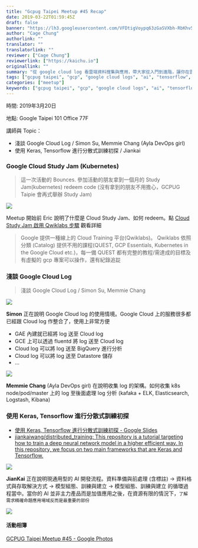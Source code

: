 ```yaml
---
title: "Gcpug Taipei Meetup #45 Recap"
date: 2019-03-22T01:59:45Z
draft: false
banner: "https://lh3.googleusercontent.com/VFDtigVoypq63zGaSVXbh-RbKhv5QGxquWDpJq4HAHGy6jgSqsEdBGIEX9JIrIaHgOdkalbStIMygqgHaGIOmK9CVGXbBQ39FU8sMhDuxO7WsJ5gDZdgoFNxmMeuf2DRNb9Dh9hof7uhSRUpAQde8MRv9rvSmHgHwzKW5WAUmWzyYXOIfwfBb1wV9PySHV65FOSCkU0No6gBbIY5x0JZcqzmlooTUWKAznmPQVzLmoa9q0k7iukQJETtrtbvBn-ROgpvtmSpiepvS7GAzCK7M90XJ5weU8Rej4B01ljvrV0irL1YSZJTFc_yGms8RJf_MyRVLHR_ukhdGV1WJFOdptIftN1pbxtPOZogRVByLlxwRz65sf_CQry05XS6DYlthjCRU-UafKecXpkNebg4sYb61LRkm6D-67mfSIapMQV0IRRhj_iS1NeUpALVmLaC33to91wiocrXP7jhnPfRKh9GKIE3QChVTe_MvsmhScIEkjVZKL1tEpogLqV1-aUOEtcIg75gvpsd6b2wIOe8ET3A6vEcXOyGIpLHCde3KNiPCv0AamBsbRDvXOcYLp76rlX0g77B3EYSzcPGhccYrfIuqFyXtuaA8T_4FoDEgYcSKN1TYFtaj9sk7r9ldXsO3dEXI6YJvJKbWHej7FfnDZkWsmu-H_z3qDbVlp2qCArUzwc5wuOUr3AZD_ZdKDz32wixr4e4lfrgFo9lzkjB2vMfSA=w1000-no-tmp.jpg"
author: "Cage Chung"
authorlink: ""
translator: ""
translatorlink: ""
reviewer: ["Cage Chung"]
reviewerlink: ["https://kaichu.io"]
originallink: ""
summary: "從 google cloud log 看雲端資料搜集與應用，帶大家從入門到進階，讓你在雲端管理你的資料！ / 從設計架構到實現方式，帶大家進入高效模型訓練。"
tags: ["gcpug taipei", "gcp", "google cloud logs", "ai", "tensorflow", "keras"]
categories: ["meetup"]
keywords: ["gcpug taipei", "gcp", "google cloud logs", "ai", "tensorflow", "keras"]
---
```


時間: 2019年3月20日

地點: Google Taipei 101 Office 77F

講師與 Topic：

- 淺談 Google Cloud Log / Simon Su, Memmie Chang (Ayla DevOps girl)
- 使用 Keras, Tensorflow 進行分散式訓練初探 / Jiankai


### Google Cloud Study Jam (Kubernetes)
> 這一次活動的 Bounces. 參加活動的朋友拿到一個月的 Study Jam(kubernetes) redeem code (沒有拿到的朋友不用擔心，GCPUG Taipie 會再式舉辦 Study Jam)

![](https://lh3.googleusercontent.com/UIbhiM58uYUZUPlRZJkEt6H1u5OZN5qyFRBQ2-bqMGY9PHxE5_Lw0awKZBp8M-Wx0jSR-9wx_asAwKAS3pkiM6VzdFp6dbJlfqWdQfTBbYL0XyTJ7doW8j5FgOeZcDuCSdhVGSBDawlosL27-NYyI93GDf4cSTp1qYoNwqa4detit9490hIcGBBDoBvCJxQ74E4ocnrOk4oftiPDbLGuatu03Og_zFgZMlxWP68OlmRK51h-Nsf3MiLb0c6P-et8x0EN9WHwUC9eqedtDj8wq2nfj0brbR0zNN0cD96nz06IVEp21pglSJwfbyrXEzMkm3n6DtTqiks4ztj4HES44hnmyFg79uO76WMrcDrE505c-ndnlg_tNi4cRvpnZYYX7X-u2JCOHWUjaQbaI_iYk1qxWDJ-T5CIoxc6kDWJ3qdtv2Sz3Oj3fKkUvaRtLnNuWfuJ74wOGpmreKRzyw-J7JaarBCJrgx3hTRH-_di_a4e4ud-FkI9r0ZJwXILC17feG_-KMsuwfG-bAVi5VEVoqHcjw0l_i4p_76fgcTT1x-tFzbLVN2zOjoGiyB8iRT_XMzELYJ5HJfruZJlUNQv__lF3wX0gfQqtNG40ZUD7EwUK52jEmaNZKCukVgr0UvGkrWvCPja0Xo4ToBiIa6SeMMrZhqY-p2f4Ipwbio5fAX1034tjw8UkI4ykwn3qqk_DyNuveoc4-bA1LlQu0kPnfMELg=w1000-no-tmp.jpg)

Meetup 開始前 Eric 說明了什麼是 Cloud Study Jam、如何 redeem。點 [Cloud Study Jam 啟用 Qwiklabs 步驟](https://bit.ly/csj-guide-zh) 觀看詳細

> Google 提供一種線上的 Cloud Training 平台(Qwiklabs)。 Qwiklabs 依照分類 (Catalog) 提供不用的課程(QUEST, GCP Essentials, Kubernetes in the Google Cloud etc.)，每一備 QUEST 都有完整的教程/需達成的目標及有虛擬的 gcp 專案可以操作，還有紀錄追踨

### 淺談 Google Cloud Log

> 淺談 Google Cloud Log / Simon Su, Memmie Chang

![](https://lh3.googleusercontent.com/h9yZfMDW4HkfFRLRJaLQ2doZVVcigv_9oXSBiTnDdmwFENesrfSckM94PzWpyVMajyFNB7WVAhGmNLnCH6O8xuy_L6oVl_yHQnjMV205PWkxpLSiTKZ-YpbqqAGGg2eRiVUCstD27LYLadItKmNDNqDCjkevEtvEK57qVxZ6sdUtmcIaXRUkR9tSELgr5z1lGjOSxKLDqnQeBcPpUizyWpbU4eCBoUjphQ-VITdjNxZDrh_6wqJALQZJpbGBqd4pmJwnkW49WziLNqZ1Hl87faAGXqcGVxgmZ0fn-HSeOHIoZxOQL52sNuYNMnNzmFz1kMlZWTEgDt20WVb_Cnkx9d4JbM8NPUD9ILo3hPgzkH6CGMIeETTYlYtOe5VWFnXL8V-A64VsZU_JnZKU0M8c_DAS281FCiBQoPKvWgyQVJ8ZNdlUFWJGI_YnBdiOP1psejAXjERvdQGE91e2wqA3I2mmUCcqMvYMkdj6fhPOli4-Gid5JmXy6aAzOO9DByhQspw26iNdC4FX5b39zQcBRSDQgLVRq7pL2q7bIa0WAQFedxelfEHEzZg4ZOeLXFC9_zOuvdmDte22jATyvkWQcjRyOr9cgbMjGFGmMgyzgU4sBpXtDXDCchtw3ksgphYxmUx71pqqV8JEoNAiUEJL_oEnovxvckrl4Nps0byr6FYr8PPqtyCoIjD4McontZlHh5eoTpeuKI5FjQfbxsEPGAySHw=w1000-no-tmp.jpg)

**Simon** 正在說明 Google Cloud log 的使用情境。Google Cloud 上的服務很多都已經跟 Cloud log 作整合了，使用上非常方便

- GAE 內建就已經將 log 送至 Cloud log
- GCE 上可以透過 fluentd 將 log 送至 Cloud log
- Cloud log 可以將 log 送至 BigQuery 進行分析
- Cloud log 可以將 log 送至 Datastore 儲存
- ...

![](https://lh3.googleusercontent.com/VFDtigVoypq63zGaSVXbh-RbKhv5QGxquWDpJq4HAHGy6jgSqsEdBGIEX9JIrIaHgOdkalbStIMygqgHaGIOmK9CVGXbBQ39FU8sMhDuxO7WsJ5gDZdgoFNxmMeuf2DRNb9Dh9hof7uhSRUpAQde8MRv9rvSmHgHwzKW5WAUmWzyYXOIfwfBb1wV9PySHV65FOSCkU0No6gBbIY5x0JZcqzmlooTUWKAznmPQVzLmoa9q0k7iukQJETtrtbvBn-ROgpvtmSpiepvS7GAzCK7M90XJ5weU8Rej4B01ljvrV0irL1YSZJTFc_yGms8RJf_MyRVLHR_ukhdGV1WJFOdptIftN1pbxtPOZogRVByLlxwRz65sf_CQry05XS6DYlthjCRU-UafKecXpkNebg4sYb61LRkm6D-67mfSIapMQV0IRRhj_iS1NeUpALVmLaC33to91wiocrXP7jhnPfRKh9GKIE3QChVTe_MvsmhScIEkjVZKL1tEpogLqV1-aUOEtcIg75gvpsd6b2wIOe8ET3A6vEcXOyGIpLHCde3KNiPCv0AamBsbRDvXOcYLp76rlX0g77B3EYSzcPGhccYrfIuqFyXtuaA8T_4FoDEgYcSKN1TYFtaj9sk7r9ldXsO3dEXI6YJvJKbWHej7FfnDZkWsmu-H_z3qDbVlp2qCArUzwc5wuOUr3AZD_ZdKDz32wixr4e4lfrgFo9lzkjB2vMfSA=w1000-no-tmp.jpg)

**Memmie Chang** (Ayla DevOps girl) 在說明收集 log 的架構。如何收集 k8s node/pod/master 上的 log 至後面處理 log 分析 (kafaka + ELK, Elasticsearch, Logstash, Kibana)

### 使用 Keras, Tensorflow 進行分散式訓練初探

- [使用 Keras, Tensorflow 進行分散式訓練初探 - Google Slides](https://docs.google.com/presentation/d/1I96h-rzGsVYx4A_hZF_sZbsi47SiRyOiR_Et90uHO4Q/edit#slide=id.p)
- [jiankaiwang/distributed_training: This repository is a tutorial targeting how to train a deep neural network model in a higher efficient way. In this repository, we focus on two main frameworks that are Keras and Tensorflow.](https://github.com/jiankaiwang/distributed_training)

![](https://lh3.googleusercontent.com/TJVWVAe7xQA0KqjJigJndyPfm5zSrALPmeb_dymVe2viFII7vSTUnHnnNB6o4mk4-liTMxy4nPn2je3zjnUqKCtsARNsqh_ekV7aEg6ElwUhtZJCyDN_3_Q2w2I4S8vf4GDgHqpukL-N4rb3zh-i6fPdH74Y9XpKuw7ifW9gzRMRNAbcpbcknTm6dsdnSkTrqoD93FJ1NwJd5zUcZbjYeccxhac3751OIfFVW65NSBZHIoZzcKqVCcDEkRlkpnUt8NIdfo47hk_7WxMBhxMgCsSFJelw5a-_kUPlDY_DgykdQLIjXoQbHVQ8J0qH8sTkH5frkKMxWW70Q90WqhuzUkByUbaKwgE8JB4as_f5LsxhFZ1JBb4pT8w7kKDMqm_pUNdwwArPEquOgNK4vE1ELfPw-3ziTCj1VnM6EDmSsdIe9EdXF0d7fVym_jJMBP_mRZdF-fY-CQLWWV5vyevGz9odTGIWd0_fvqBeJ_ZXaUicErSYlqyuWEC_-sD_clW1i40my-UjaG6c22Qc6YvtbAYRrU8XS_TW7xejchPQun46BZfSficSOpLgHst0vF6XeJDEqjPYfrZg4ltD2pzbTTIpz-ug6fUeLJp3VR6TlWt9XLRpFc7quvXaY7_sw7GfGEx9t6x-4vnyhA7zE7fCrzJwRx2sx99_PwTgDd7fME3Mnk6WoruHbrgGPlZvHGodpNIXFkRmTAYEaEHj1lvtY6Mdwg=w1000-no-tmp.jpg)

**JianKai** 正在說明現通用型的 AI 開發流程。資料準備與前處理 (含標註) → 資料格式與存取解決方式 → 模型組態、訓練與建立 → 模型組態、訓練與建立 的循環過程當中。當你的 AI 並非主力產品而是加值應用之後，在資源有限的情況下，`了解需求精確命題應用場域反而是最重要的部份`

![](https://lh3.googleusercontent.com/osF0loB1fa98qWRnkWb1e54YT5ulGRMvtqqGEwQ_Gq087_RLVnO_vCiumBQvn-CAiUxTERmZ8cQR9c4e5wiSf2wBZYLs3OUdhqOqBbzpjwbAxrHbggp3Mde4na-wu0YSvWsW8-jVp3KN4Gonmw9QI-Y4ka3WuFbIfAKpF5J09hbyFYA4HVc2pYihUe5kA6_bhoZcuWN8riEALV_ZB1GsQnHIUOJcanplN2l44btKhz3OiYJSFFa3CUjj-GDZuyqJ05xNvjdS0-Jq0Cd4dZG4DdSL1Lheti2YArc7oldahi9H_qbzdSCMqJKaYdZhd_0ts_wIL8ZrPVVnqRUkROX03DclAeCDG3XRJeNOXfdS9ibiF0OE_CtBBOGbks2A-An1-32CQqAn6KXec21MEGv0um3BhsJwNTAnUl1Vlw8wMTuuveaMAqJVUnj4R29l_ebPdRbjCBQqkQglhlcYJy7ZmB4rrR_eolOIcaDud9cS9fIypNn02s_cD2_sHNPXGxwUE7l3K7ycnTrhpQZiA5y11LwUcaLgRY7GfQiv7Ek73wBsqPQSdQBzw7W-ZbjM2ICJdY57eB4YvDhVIn-dwgTYEzmRxLIEhZJLbB3UOuVyUzdoYokKlEStcgbCE9pc_aMjOwZmXvnL6knYqXoXGybvFMQvLfanyRsN96iv3nRBy2QQNkDjGlhyk3Yx2cSNixbxIfXnZjCRN2t99dL0p_6OAJmMQg=w1000-no-tmp.jpg)

#### 活動相簿

[GCPUG Taipei Meetup #45 - Google Photos](https://photos.google.com/share/AF1QipMrRaI5ficPnqUB99VWeFqHteqJetEbjvpMOZlhgE6C_Rexlswfo4TYUZ9ON4HcYg?key=dzdyQVlnaEFnSkk0WDZqdU4yb1BlQkdUekZhQU5B)